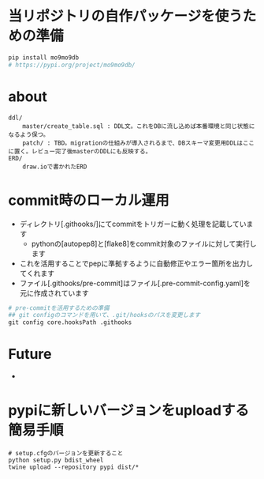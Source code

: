# 当リポジトリの自作パッケージを使うための準備
```py
pip install mo9mo9db
# https://pypi.org/project/mo9mo9db/
```

# about
```
ddl/
    master/create_table.sql : DDL文。これをDBに流し込めば本番環境と同じ状態になるよう保つ。
    patch/ : TBD。migrationの仕組みが導入されるまで、DBスキーマ変更用DDLはここに置く。レビュー完了後masterのDDLにも反映する。
ERD/
    draw.ioで書かれたERD
```

# commit時のローカル運用
- ディレクトリ[.githooks/]にてcommitをトリガーに動く処理を記載しています
  - pythonの[autopep8]と[flake8]をcommit対象のファイルに対して実行します
- これを活用することでpepに準拠するように自動修正やエラー箇所を出力してくれます
- ファイル[.githooks/pre-commit]はファイル[.pre-commit-config.yaml]を元に作成されています
```py
# pre-commitを活用するための準備
## git configのコマンドを用いて、.git/hooksのパスを変更します
git config core.hooksPath .githooks
```

# Future
-

# pypiに新しいバージョンをuploadする簡易手順
```
# setup.cfgのバージョンを更新すること
python setup.py bdist_wheel
twine upload --repository pypi dist/*
```
